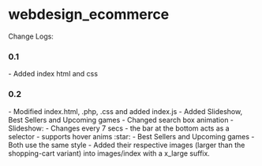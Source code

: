 # webdesign_ecommerce

Change Logs:
<h3>0.1</h3>
- Added index html and css


<h3>0.2</h3>
- Modified index.html, .php, .css and added index.js
- Added Slideshow, Best Sellers and Upcoming games
- Changed search box animation
- Slideshow:
    - Changes every 7 secs
    - the bar at the bottom acts as a selector
    - supports hover anims :star: 
- Best Sellers and Upcoming games
    - Both use the same style
    - Added their respective images (larger than the shopping-cart variant) into images/index with a x_large suffix.
